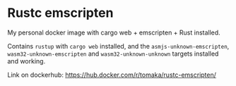 # Rustc emscripten

My personal docker image with cargo web + emscripten + Rust installed.

Contains `rustup` with `cargo web` installed, and the `asmjs-unknown-emscripten`, `wasm32-unknown-emscripten` and `wasm32-unknown-unknown` targets installed and working.

Link on dockerhub: https://hub.docker.com/r/tomaka/rustc-emscripten/
